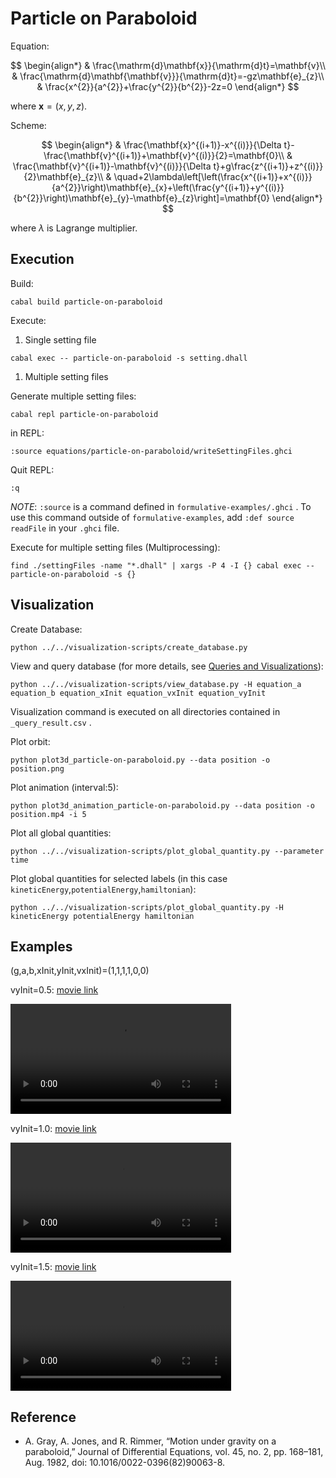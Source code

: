 # Particle on Paraboloid

Equation:

$$
\begin{align*}
 & \frac{\mathrm{d}\mathbf{x}}{\mathrm{d}t}=\mathbf{v}\\
 & \frac{\mathrm{d}\mathbf{\mathbf{v}}}{\mathrm{d}t}=-gz\mathbf{e}_{z}\\
 & \frac{x^{2}}{a^{2}}+\frac{y^{2}}{b^{2}}-2z=0
\end{align*}
$$

where $\mathbf{x}=\left(x,y,z\right)$.

Scheme:

$$
\begin{align*}
 & \frac{\mathbf{x}^{(i+1)}-x^{(i)}}{\Delta t}-\frac{\mathbf{v}^{(i+1)}+\mathbf{v}^{(i)}}{2}=\mathbf{0}\\
 & \frac{\mathbf{v}^{(i+1)}-\mathbf{v}^{(i)}}{\Delta t}+g\frac{z^{(i+1)}+z^{(i)}}{2}\mathbf{e}_{z}\\
 & \quad+2\lambda\left[\left(\frac{x^{(i+1)}+x^{(i)}}{a^{2}}\right)\mathbf{e}_{x}+\left(\frac{y^{(i+1)}+y^{(i)}}{b^{2}}\right)\mathbf{e}_{y}-\mathbf{e}_{z}\right]=\mathbf{0}
\end{align*}
$$

where $\lambda$ is Lagrange multiplier.

## Execution

Build:

```
cabal build particle-on-paraboloid
```

Execute:

1. Single setting file

  ```
  cabal exec -- particle-on-paraboloid -s setting.dhall
  ```

1. Multiple setting files

  Generate multiple setting files:

  ```
  cabal repl particle-on-paraboloid
  ```

  in REPL:

  ```
  :source equations/particle-on-paraboloid/writeSettingFiles.ghci
  ```

  Quit REPL:

  ```
  :q
  ```

  _NOTE_: `:source` is a command defined in `formulative-examples/.ghci` . To use this command outside of `formulative-examples`, add `:def source readFile` in your `.ghci` file.

  Execute for multiple setting files (Multiprocessing):

  ```
  find ./settingFiles -name "*.dhall" | xargs -P 4 -I {} cabal exec -- particle-on-paraboloid -s {}
  ```

## Visualization

Create Database:

```
python ../../visualization-scripts/create_database.py
```

View and query database (for more details, see [Queries and Visualizations](../../visualization-scripts/README.md)):

```
python ../../visualization-scripts/view_database.py -H equation_a equation_b equation_xInit equation_vxInit equation_vyInit
```

Visualization command is executed on all directories contained in `_query_result.csv` .

Plot orbit:

```
python plot3d_particle-on-paraboloid.py --data position -o position.png
```

Plot animation (interval:5):

```
python plot3d_animation_particle-on-paraboloid.py --data position -o position.mp4 -i 5
```

Plot all global quantities:

```
python ../../visualization-scripts/plot_global_quantity.py --parameter time
```

Plot global quantities for selected labels (in this case `kineticEnergy`,`potentialEnergy`,`hamiltonian`):

```
python ../../visualization-scripts/plot_global_quantity.py -H kineticEnergy potentialEnergy hamiltonian
```

## Examples

(g,a,b,xInit,yInit,vxInit)=(1,1,1,1,0,0)

vyInit=0.5: [movie link](media/position1.mp4)

<video src="media/position1.mp4" controls="controls" width="70%">
</video>

vyInit=1.0: [movie link](media/position2.mp4)

<video src="media/position2.mp4" controls="controls" width="70%">
</video>

vyInit=1.5: [movie link](media/position3.mp4)

<video src="media/position3.mp4" controls="controls" width="70%">
</video>

## Reference

- A. Gray, A. Jones, and R. Rimmer, “Motion under gravity on a paraboloid,” Journal of Differential Equations, vol. 45, no. 2, pp. 168–181, Aug. 1982, doi: 10.1016/0022-0396(82)90063-8.
